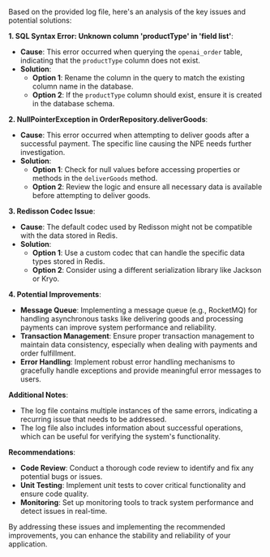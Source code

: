 Based on the provided log file, here's an analysis of the key issues and potential solutions:

**1. SQL Syntax Error: Unknown column 'productType' in 'field list'**:

* **Cause**: This error occurred when querying the `openai_order` table, indicating that the `productType` column does not exist.
* **Solution**:
    * **Option 1**: Rename the column in the query to match the existing column name in the database. 
    * **Option 2**: If the `productType` column should exist, ensure it is created in the database schema.

**2. NullPointerException in OrderRepository.deliverGoods**:

* **Cause**: This error occurred when attempting to deliver goods after a successful payment. The specific line causing the NPE needs further investigation.
* **Solution**:
    * **Option 1**: Check for null values before accessing properties or methods in the `deliverGoods` method.
    * **Option 2**: Review the logic and ensure all necessary data is available before attempting to deliver goods.

**3. Redisson Codec Issue**:

* **Cause**: The default codec used by Redisson might not be compatible with the data stored in Redis.
* **Solution**:
    * **Option 1**: Use a custom codec that can handle the specific data types stored in Redis.
    * **Option 2**: Consider using a different serialization library like Jackson or Kryo.

**4. Potential Improvements**:

* **Message Queue**: Implementing a message queue (e.g., RocketMQ) for handling asynchronous tasks like delivering goods and processing payments can improve system performance and reliability.
* **Transaction Management**: Ensure proper transaction management to maintain data consistency, especially when dealing with payments and order fulfillment.
* **Error Handling**: Implement robust error handling mechanisms to gracefully handle exceptions and provide meaningful error messages to users.

**Additional Notes**:

* The log file contains multiple instances of the same errors, indicating a recurring issue that needs to be addressed.
* The log file also includes information about successful operations, which can be useful for verifying the system's functionality.

**Recommendations**:

* **Code Review**: Conduct a thorough code review to identify and fix any potential bugs or issues.
* **Unit Testing**: Implement unit tests to cover critical functionality and ensure code quality.
* **Monitoring**: Set up monitoring tools to track system performance and detect issues in real-time.

By addressing these issues and implementing the recommended improvements, you can enhance the stability and reliability of your application.